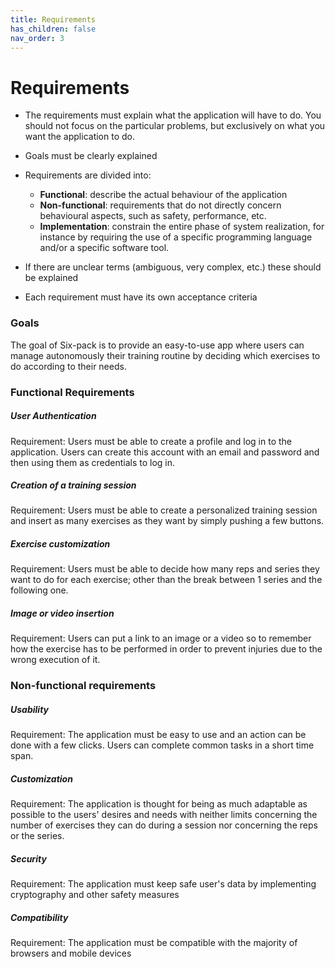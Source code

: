 ```yaml
---
title: Requirements
has_children: false
nav_order: 3
---
```


# Requirements

- The requirements must explain what the application will have to do. You should not focus on the particular problems, but exclusively on what you want the application to do.

- Goals must be clearly explained

- Requirements are divided into:
    - **Functional**: describe the actual behaviour of the application
    - **Non-functional**: requirements that do not directly concern behavioural aspects, such as safety, performance, etc.
    - **Implementation**: constrain the entire phase of system realization, for instance by requiring the use of a specific programming language and/or a specific software tool.

- If there are unclear terms (ambiguous, very complex, etc.) these should be explained
- Each requirement must have its own acceptance criteria

<h3>Goals</h3>
The goal of Six-pack is to provide an easy-to-use app where users can manage autonomously their training routine by deciding which exercises to do according to their needs.

<h3>Functional Requirements</h3>
<h5>User Authentication</h5>
Requirement: Users must be able to create a profile and log in to the application. Users can create this account with an email and password and then using them as credentials to log in.
<h5>Creation of a training session</h5>
Requirement: Users must be able to create a personalized training session and insert as many exercises as they want by simply pushing a few buttons.
<h5>Exercise customization</h5>
Requirement: Users must be able to decide how many reps and series they want to do for each exercise; other than the break between 1 series and the following one.
<h5>Image or video insertion</h5>
Requirement: Users can put a link to an image or a video so to remember how the exercise has to be performed in order to prevent injuries due to the wrong execution of it.

<h3>Non-functional requirements</h3>

<h5>Usability</h5>
Requirement: The application must be easy to use and an action can be done with a few clicks. Users can complete common tasks in a short time span.

<h5>Customization</h5>
Requirement: The application is thought for being as much adaptable as possible to the users' desires and needs with neither limits concerning the number of exercises they can do during a session nor concerning the reps or the series.

<h5>Security</h5>
Requirement: The application must keep safe user's data by implementing cryptography and other safety measures

<h5>Compatibility</h5>
Requirement: The application must be compatible with the majority of browsers and mobile devices